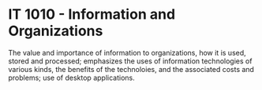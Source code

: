 # IT 1010 - Information and Organizations

The value and importance of information to organizations, how it is used, stored and processed; emphasizes the uses of information technologies of various kinds, the benefits of the technoloies, and the associated costs and problems; use of desktop applications.

